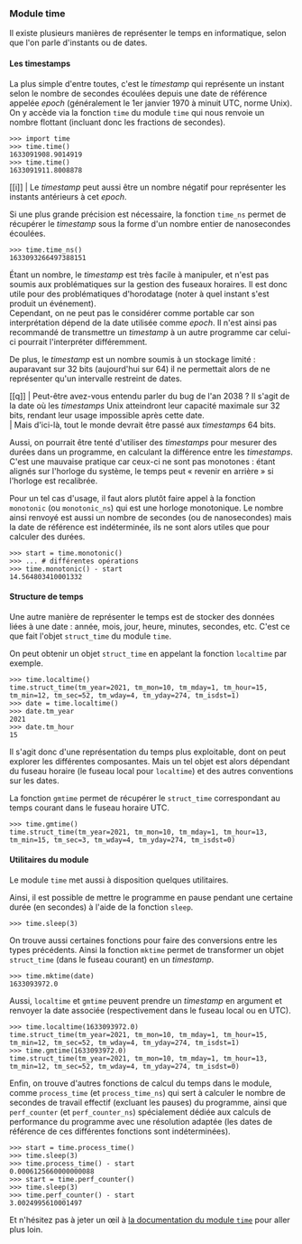 ### Module time

Il existe plusieurs manières de représenter le temps en informatique, selon que l'on parle d'instants ou de dates.

#### Les timestamps

La plus simple d'entre toutes, c'est le _timestamp_ qui représente un instant selon le nombre de secondes écoulées depuis une date de référence appelée _epoch_ (généralement le 1er janvier 1970 à minuit UTC, norme Unix).
On y accède via la fonction `time` du module `time` qui nous renvoie un nombre flottant (incluant donc les fractions de secondes).

```pycon
>>> import time
>>> time.time()
1633091908.9014919
>>> time.time()
1633091911.8008878
```

[[i]]
| Le _timestamp_ peut aussi être un nombre négatif pour représenter les instants antérieurs à cet _epoch_.

Si une plus grande précision est nécessaire, la fonction `time_ns` permet de récupérer le _timestamp_ sous la forme d'un nombre entier de nanosecondes écoulées.

```pycon
>>> time.time_ns()
1633093266497388151
```

Étant un nombre, le _timestamp_ est très facile à manipuler, et n'est pas soumis aux problématiques sur la gestion des fuseaux horaires. Il est donc utile pour des problématiques d'horodatage (noter à quel instant s'est produit un événement).  
Cependant, on ne peut pas le considérer comme portable car son interprétation dépend de la date utilisée comme _epoch_.
Il n'est ainsi pas recommandé de transmettre un _timestamp_ à un autre programme car celui-ci pourrait l'interpréter différemment.

De plus, le _timestamp_ est un nombre soumis à un stockage limité : auparavant sur 32 bits (aujourd'hui sur 64) il ne permettait alors de ne représenter qu'un intervalle restreint de dates.

[[q]]
| Peut-être avez-vous entendu parler du bug de l'an 2038 ? Il s'agit de la date où les _timestamps_ Unix atteindront leur capacité maximale sur 32 bits, rendant leur usage impossible après cette date.  
| Mais d'ici-là, tout le monde devrait être passé aux _timestamps_ 64 bits.

Aussi, on pourrait être tenté d'utiliser des _timestamps_ pour mesurer des durées dans un programme, en calculant la différence entre les _timestamps_.
C'est une mauvaise pratique car ceux-ci ne sont pas monotones : étant alignés sur l'horloge du système, le temps peut « revenir en arrière » si l'horloge est recalibrée.

Pour un tel cas d'usage, il faut alors plutôt faire appel à la fonction `monotonic` (ou `monotonic_ns`) qui est une horloge monotonique.
Le nombre ainsi renvoyé est aussi un nombre de secondes (ou de nanosecondes) mais la date de référence est indéterminée, ils ne sont alors utiles que pour calculer des durées.

```pycon
>>> start = time.monotonic()
>>> ... # différentes opérations
>>> time.monotonic() - start
14.564803410001332
```

#### Structure de temps

Une autre manière de représenter le temps est de stocker des données liées à une date : année, mois, jour, heure, minutes, secondes, etc.
C'est ce que fait l'objet `struct_time` du module `time`.

On peut obtenir un objet `struct_time` en appelant la fonction `localtime` par exemple.

```pycon
>>> time.localtime()
time.struct_time(tm_year=2021, tm_mon=10, tm_mday=1, tm_hour=15, tm_min=12, tm_sec=52, tm_wday=4, tm_yday=274, tm_isdst=1)
>>> date = time.localtime()
>>> date.tm_year
2021
>>> date.tm_hour
15
```

Il s'agit donc d'une représentation du temps plus exploitable, dont on peut explorer les différentes composantes.
Mais un tel objet est alors dépendant du fuseau horaire (le fuseau local pour `localtime`) et des autres conventions sur les dates.

La fonction `gmtime` permet de récupérer le `struct_time` correspondant au temps courant dans le fuseau horaire UTC.

```pycon
>>> time.gmtime()
time.struct_time(tm_year=2021, tm_mon=10, tm_mday=1, tm_hour=13, tm_min=15, tm_sec=3, tm_wday=4, tm_yday=274, tm_isdst=0)
```

#### Utilitaires du module

Le module `time` met aussi à disposition quelques utilitaires.

Ainsi, il est possible de mettre le programme en pause pendant une certaine durée (en secondes) à l'aide de la fonction `sleep`.

```pycon
>>> time.sleep(3)
```

On trouve aussi certaines fonctions pour faire des conversions entre les types précédents.
Ainsi la fonction `mktime` permet de transformer un objet `struct_time` (dans le fuseau courant) en un _timestamp_.

```pycon
>>> time.mktime(date)
1633093972.0
```

Aussi, `localtime` et `gmtime` peuvent prendre un _timestamp_ en argument et renvoyer la date associée (respectivement dans le fuseau local ou en UTC).

```pycon
>>> time.localtime(1633093972.0)
time.struct_time(tm_year=2021, tm_mon=10, tm_mday=1, tm_hour=15, tm_min=12, tm_sec=52, tm_wday=4, tm_yday=274, tm_isdst=1)
>>> time.gmtime(1633093972.0)
time.struct_time(tm_year=2021, tm_mon=10, tm_mday=1, tm_hour=13, tm_min=12, tm_sec=52, tm_wday=4, tm_yday=274, tm_isdst=0)
```

Enfin, on trouve d'autres fonctions de calcul du temps dans le module, comme `process_time` (et `process_time_ns`) qui sert à calculer le nombre de secondes de travail effectif (excluant les pauses) du programme, ainsi que `perf_counter` (et `perf_counter_ns`) spécialement dédiée aux calculs de performance du programme avec une résolution adaptée (les dates de référence de ces différentes fonctions sont indéterminées).

```pycon
>>> start = time.process_time()
>>> time.sleep(3)
>>> time.process_time() - start
0.0006125660000000088
>>> start = time.perf_counter()
>>> time.sleep(3)
>>> time.perf_counter() - start
3.0024995610001497
```

Et n'hésitez pas à jeter un œil à [la documentation du module `time`](https://docs.python.org/fr/3/library/time.html) pour aller plus loin.
